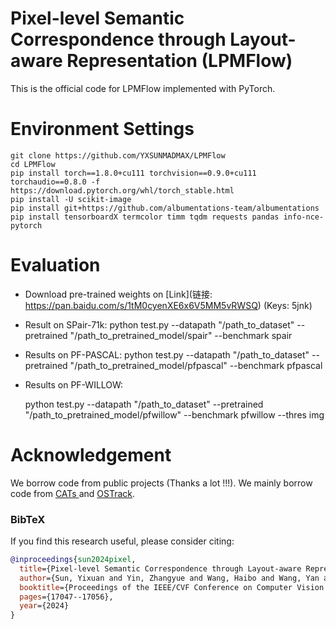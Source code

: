 # Pixel-level Semantic Correspondence through Layout-aware Representation (LPMFlow)

This is the official code for LPMFlow implemented with PyTorch.

# Environment Settings
```
git clone https://github.com/YXSUNMADMAX/LPMFlow
cd LPMFlow
pip install torch==1.8.0+cu111 torchvision==0.9.0+cu111 torchaudio==0.8.0 -f https://download.pytorch.org/whl/torch_stable.html
pip install -U scikit-image
pip install git+https://github.com/albumentations-team/albumentations
pip install tensorboardX termcolor timm tqdm requests pandas info-nce-pytorch
```

# Evaluation
- Download pre-trained weights on [Link](链接: https://pan.baidu.com/s/1tM0cyenXE6x6V5MM5vRWSQ) (Keys: 5jnk)

- Result on SPair-71k:
      python test.py --datapath "/path_to_dataset" --pretrained "/path_to_pretrained_model/spair" --benchmark spair

- Results on PF-PASCAL:
  python test.py --datapath "/path_to_dataset" --pretrained "/path_to_pretrained_model/pfpascal" --benchmark pfpascal
  
- Results on PF-WILLOW:
  
  python test.py --datapath "/path_to_dataset" --pretrained "/path_to_pretrained_model/pfwillow" --benchmark pfwillow --thres img

# Acknowledgement 
We borrow code from public projects (Thanks a lot !!!). We mainly borrow code from [CATs ](https://github.com/SunghwanHong/Cost-Aggregation-transformers) and [OSTrack](https://github.com/botaoye/OSTrack). 

### BibTeX
If you find this research useful, please consider citing:
````BibTeX
@inproceedings{sun2024pixel,
  title={Pixel-level Semantic Correspondence through Layout-aware Representation Learning and Multi-scale Matching Integration},
  author={Sun, Yixuan and Yin, Zhangyue and Wang, Haibo and Wang, Yan and Qiu, Xipeng and Ge, Weifeng and Zhang, Wenqiang},
  booktitle={Proceedings of the IEEE/CVF Conference on Computer Vision and Pattern Recognition},
  pages={17047--17056},
  year={2024}
}
````
